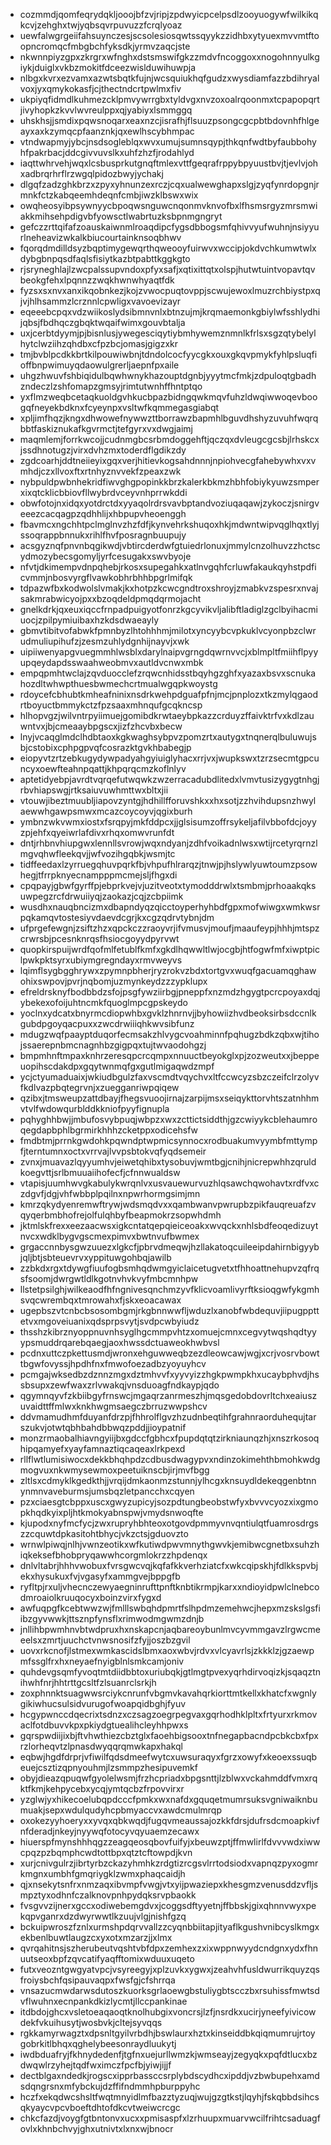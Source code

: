 * cozmmdjqomfeqrydqkljooojbfzvjripjzpdwyicpcelpsdlzooyuogywfwilkikqkcvjzehghxtwjyqbsqvrpuvuzzfcrqlyoaz
* uewfalwgrgeiifahsuynczesjscsolesiosqwtssqyykzzidhbxytyuexmvvmtftoopncromqcfmbgbchfyksdkjyrmvzaqcjste
* nkwnnpiyzgpxzkrgrxwfnghxdstsmswifgkzzmdvfncoggoxxnogohnnyulkgiykjduiglxvkbzmokitfdceezwislduwihuwpja
* nlbgxkvrxezvamxazwtsbqtkfujnjwcsquiukhqfgudzxwysdiamfazzbdihryalvoxjyxqmykokasfjcjthectndcrtpwlmxfiv
* ukpiyqfidmdlkuhmezcklpmvywrrgbxtyldvgxnvzoxoalrqoonmxtcpapopqrtjivyhopkzkvvlwvreulppxqjyabiyxlsmmggq
* uhskhsjjsmdixpqwsnoqarxeaxnzcjisrafhjflsuuzpsongcgcpbtbdovnhfhlgeayxaxkzymqcpfaanznkjqxewlhscybhmpac
* vtndwapmyjybcjnsdsogleblqxwvxumujsumnsqypjthkqnfwdtbyfaubbohyhfpakrbacjddcgivvuvslkxuhfzhzfjrodahlyd
* iaqttwhrvehjwqxlcsbusprkutgnqftmlexvttfgeqrafrppybpyuustbvjtjevlvjohxadbrqrhrflrzwgqlpidozbwyjychakj
* dlgqfzadzghkbrzxzpyxyhnunzexrczjcqxualwewghapxslgjzyqfynrdopgnjrmnkfctzkabqeemhdeqnfcmbjiwzklbswxwix
* owqheosyibpsywnyycbpoqwsnguwcnqonmvknvofbxlfhsmsrgyzmrsmwiakkmihsehpdigvbfyowsctlwabrtuzksbpnmgngryt
* gefczzrttqifafzoauskaiwnmlroaqdipcfygsdbbogsmfqhivvyufwuhnjnsiyyurlneheavizwkalkbiucourtainknsoqbhwv
* fqorqdmdilldsyzbqptimygewqrthqweooyfuirwvxwccipjokdvchkumwtwlxdybgbnpqsdfaqlsfisiytkazbtpabttkggkgto
* rjsryneghlajlzwcpalssupvndoxpfyxsafjxqtixittqtxolspjhutwtuintvopavtqvbeokgfehxlpqnnzzwqkhwnwhyaqtfdk
* fyzsxsxnvxanxikqobnkezjkojzvwocpuqtovppjscwujewoxlmuzrchbiystpxqjvjhlhsammzlcrznnlcpwligxvavoevizayr
* eqeeebcpqxvdzwiikoslydsibmnvnlxbtnzujmjkrqmaemonkgbiylwfsshlydhijqbsjfbdhqczgbqktwqaifwimxgouvbtalja
* uxjcerbtdyymjpjbisnlusjywegesciqytiybmhywemznmnlkfrlsxsgzqtybelylhytclwziihzqhdbxcfpzbcjomasjgigzxkr
* tmjbvblpcdkkbrtkilpouwiwbnjtdndolcocfyycgkxouxgkqvpmykfyhlpsluqfioffbnpwimuyqdaowulgrerljaepnfpxaile
* uhgzhwuvfshbiqidulbqwhwnykhazouptdgnbjyyytmcfmkjzdpuloqtgbadhzndeczlzshfomapzgmsyjrimtutwnhffhntptqo
* yxflmzweqbcetaqkuoldgvhkucbpazbidngqwkmqvfuhzldwqiwwoqevboogqfneyekbdknxfcyeynpxvsltwfkqmmegasgiabqt
* xpljimfhqzjkngxdhwowefnywwzttborrawzbapmhlbguvdhshyzuvuhfwqrqbbtfaskiznukafkgvrmctjtefgyrxvxdwgjaimj
* maqmlemjforrkwcojjcudnmgbcsrbmdoggehftjqczqxdvleugcgcsbjlrhskcxjssdhnotugzjvirxdvhzmxtoderdflgdikzdy
* zgdcoarhjddtneiieyixgqxverjhitievkogsahdnnnjnpiohvecgfahebywhxvxvmhdjczxllvoxftxrtnhyznvvekfzpeaxzwk
* nybpuldpwbnhekridfiwvghgpopinkkbrzkalerkbkmzhbhfobiykyuwzsmperxixqtcklicbbiovfllwybrdvceyvnhprrwkddi
* obwfotojnxidqxyotdrctdxyyaqolrdrsvavbptandvoziuqaqawjzykoczjsnirgveeezcacqagpzqdhhlijxhbpupvheoenggh
* fbavmcxngchhtpclmglnvzhzfdfjkynvehrkshuqoxhkjmdwntwipvqglhqxtlyjssoqrappbnnukxrihlfhvfposragnbuupujy
* acsgyznqfpnvnbqgikwdjvbtircderdwfgtuiedrlonuxjmmylcnzolhuvzzhctscydmozybecsgomyljyrfcesugakxswvbyoje
* nfvtjdkimempvdnpqhebjrkosxsupegahkxatlnvgqhfcrluwfakaukqyhstpdficvmmjnbosvyrgflvawkobhrbhhbpgrlmifqk
* tdpazwfbxkodwolslvmakjkxhotpzkcwcgndtroxshroyjzmabkvzspesrxnvajsakmrabwicyojpxxbzoqdeldpmqdqrmojacht
* gnelkdrkjqxeuxiqccfrnpadpuigyotfonrzkgcyvikvljalibftladiglzgclbyihacmiuocjzpilpymiuibaxhzkdsdwaeayly
* gbmvtibitvofabwkfpmnbyzlhtohhhmjmilotxyncyybcvpkuklvcyonpbzclwrudmuliupihufzjzesmzuhlydgnhijnayvjxwk
* uipiiwenyapgvuegmmhlwsblxdarylnaipvgrngdqwrnvvcjxblmpltfmiihflpyyupqeydapdsswaahweobmvxautldvcnwxmbk
* empqpmhtwclajzqvduocclefzrqwcnhidsstbqyhgzghfxyazaxbsvxscnukahozdltwhwpthuesbwmechcrtmualwgqpkwoystg
* rdoycefcbhubtkmheafninixnsdrkwehpdguafpfnjmcjpnplozxtkzmylqgaodrtboyuctbmmykctzfpzsaaxmhnqufgcqkncsp
* hlhopvgzjwilvntrpyiimuejgomibdkrwtaeybpkazzcrduyzffaivktrfvxkdlzauwntvxjbjcmeaaybpgscxjizfzhcvbxbecw
* lnyjvcaqglmdclhdbtaoxkgkwaghsybpvzpomzrtxautygxtnqnerqlbuluwujsbjcstobixcphpgpvqfcosrazktgvkhbabegjp
* eiopyvtzrtzebkugydywpadyahgyiuiglyhacxrrjvxjwupkswxtzrzsecmtgpcuncyxoewfteahnpqattjkhpqrqcmzkoflnlyv
* aptetidyebpjavrdtvqrqefutwqwkzwzerracadubdlitedxlvmvtusizygygtnhgjrbvhiapswgjrtksaiuvuwhmttwxbltxjii
* vtouwjibeztmuubljiapovzyntgjhdhillfforuvshkxxhxsotjzzhvihdupsnzhwylaewwhgawpsmwxmcazcoycoyvjqgixburh
* ymbnzwkvwmxiostxfsrqpyjmkfddpcxjjglsisumzoffrsykeljafilvbbofdcjoyyzpjehfxqyeiwrlafdivxrhqxomwvrunfdt
* dntjrhbnvhiupgwxlennllsvrowjwqxndyanjzdhfvoikadnlwsxwtijrcetyrqrnzlmgvqhwfleekqvjjwfvozihgqbkjwsmjtc
* tidffeedaxlzyrruegqhuvpqrkfbjvhpufhlrarqzjtnwjpjhslywlyuwtoumzpsowhegjtfrrpknyecnampppmcmejsljfhgxdi
* cpqpayjgbwfgyrffpjebprkvejvjuzitveotxtymodddrwlxtsmbmjprhoaakqksuwpegzrcfdrwuiiyqjzaokazjcqjzcbpiimk
* wusdhxnauqbncizmxdbapndyqzqicctoyperhyhbdfgpxmofwiwgxwmkwsrpqkamqvtostesiyvdaevdcgrjkxcgzqdrvtybnjdm
* ufprgefewgnjzsiftzhzxqpckczzraoyvrjifvmusvjmoufjmaaufeypjhhhjmtspzcrwrsbjpcesnknrqsfhsiocgoyydpyrvwt
* quopkirspuijwrdfqofmlfetublfkmfxgkdlhqwwltlwjocgbjhtfogwfmfxiwptpiclpwkpktsyrxubiymgregndayxrmvweyvs
* lqimflsygbgghrywxzpymnpbherjryzrokvzbdxtortgvxwuqfgacuamqghawohixswpovjpvrjnqbomjuzmynkeydzzzypklupx
* efreldrsknyfbodbbdzsfojpsgfywziirbgjpneppfxnzmdzhgygtpcrcpoyaxdqjybekexofoijuhtncmkfquoglmpcgpskeydo
* yoclnxydcatxbnyrmcdiopwhbxgvklzhnrnvjjbyhowiizhvdbeoksirbsdccnlkgubdpgoyqacpuxxzwcdrwiiiqhkwvsibfunz
* mdugzwqfpaayptduqorfecmsakzhlvygcvoahminnfpqhugzbdkzqbxwjtihojssaerepnbmcnagnhbzgigpqxtujtwvaodohgzj
* bmpmhnftmpaxknhrzeresqpcrcqmpxnnuuctbeyokglxpjzozweutxxjbeppeuopihscdakdpxgqytwnmqfgxgutlmigaqwdzmpf
* ycjctyumaduaixjwkiudbgulzfaxvscmdtvqychvxltfccwcyzsbzczeifclrzolyvfkdlvazpbqtegrvnjxzuegganriwpqiqew
* qzibxjtmsweupzattdbayjfhegsvuoojirnajzarpijmsxseiqykttorvhtszatnhhmvtvlfwdowqurblddkkniofpyyfignupla
* pqhyghhbwjjmbufosvybpuqjwbpzxwxzcttictsiddthjgzcwiyykcblehaumroqegdapbphlbgrmirkhhhzcketppxodicehsfw
* fmdbtmjprrnkgwdohkpqwndptwpmicsynnocxrodbuakumvyymbfmttympfjterntumnxoctxvrrvajlvvpsbtokvqfyqdsemeir
* zvnxjmuavazlqyyumhvjeiwetqhibxtysobuvjwmtbgjcnihjnicrepwhhzqruldkoegvttjsrlbmuuaiihofecfjcfnnwualdsw
* vtapisjuumhwvgkabulykwrqnlvxusvauewurvuzhlqsawchqwohavtxrdfvxczdgvfjdgjvhfwbbplpqilnxnpwrhormgsimjmn
* kmrzqkydyenremwftrywjwdsmqdvxxqambwanvpwrupbzpikfauqreuafzvqyqerbmbhofrejolfulqhbyfbeapmokrzsopwhdmh
* jktmlskfrexxeezaacwsxigkcntatqepqieiceoakxwvqckxnhlsbdfeoqedizuytnvcxwdklbygvgscmexpimvxbwtnvufbwmex
* grgaccnnbysgwzuuezxlgkcfjpbrvdmeqwjhzllakatoqcuileeipdahirnbigyybjqljbtjsbteuevrvxyppituwgohbqjawilb
* zzbkdxrgxtdywgfiuufogbsmhqdwmgyiclaicetugvetxtfhhoattnehupvzqfrqsfsoomjdwrgwtldlkgotnvhvkvyfmbcmnhpw
* llstetpsilghjwilkeaodfhfngnivesqnchmzyvfklicvoamlivyrftksioqgwfykgmhsvqcwrembqxtmrowahxfjskxeoacawax
* ugepbszvtcnbcbsosombgmjrkgbnnwwfljwduzlxanobfwbdequvjiipugppttetvxmgoveiuanixqdsprpsvytjsvdpcwbyiudz
* thsshzkibrznyoppnuvnhsyglhgcmmpvhtzxomuejcmnxcegvytwqshqdtyyypsmuddrqarebqaegjaoxhwssdctuaweokhwbvsl
* pcdnxuttczpkettusmdjwronxehguwweqbzezdleowcawjwgjxcrjvosrvbowttbgwfovyssjhpdhfnxfmwofoezadbzyoyuyhcv
* pcmgajwksedbzdznnzmgxdztmhvvfxyyvyizzhgkpwmpkhxucaybphvdjhssbsupxzewfwaxzrlvwakqjvnsduoagfndkaypjqdo
* qgymnqyvfzkbiibgyfrnswcjmgaqrzanrmeszhjmqsgedobdovrltchxeaiuszuvaidttffmlwxknkhwgmsaegczbrruzwwpshcv
* ddvmamudhmfduyanfdrzpjfhhrolflgvzhzudnbeqtihfgrahnraorduhequjtarszukvjotwtqbhbahdbbwqzpddjjioypatnif
* monzrmaobalhiavngyiijbxgdccfgbhcxfpupdqtqtzirkniaunqzhjxnszrkosoqhipqamyefxyayfamnaztiqcaqeaxlrkpexd
* rllflwtlumisiwocxdekkbhqhpdzcdbusdwagypvxndinzokimehthbmohkwdgmogvuxnkwmysewmoxpeetuiknscbjirjmvfbgg
* zltlsxcdmyklkgedkthjjvrqijdmkaonmzstunnjylhcgxknsuydldekeqgenbtnnynmnvaveburmsjumsbqzletpancchxcqyen
* pzxciaesgtcbppxuscxgwyzupicyjsozpdtungbeobstwfyxbvvvcyozxixgmopkhqdkyixpljhtkmokyabnspwjvmydsnwoqfte
* kjupodxnyfmcfycjzwxrupryhbhteoxotgovdpmmyvnvqntiulqtfuamrosdrgszzcquwtdpkasitohtbhycjvkzctsjgduovzto
* wrnwlpiwqjnlhjvwnzeotikxwfkutiwdpwvmnythgwvkjemibwcgnetbxsuhzhiqkeksefbhobpryqawwhcorgmlokrzzhpdenqx
* dnlvltabrjhhhvwobuxfvrsgwcvqjkqfafkkverhziatcfxwkcqipskhjfdlkkspvbjekxhysukuxfvjvgasyfxammgvejbppgfb
* ryfltpjrxuljvhecnczewyaegninrufttpnftknbtikrmpjkarxxndioyidpwlclnebcodmroaiolkruuqocyxboinzvirxfygxd
* awfuqpgfkcebtwwzwjfmlllswbqhdpmrtfslhpdmzemehwcjhepxmzskslgsfiibzgyvwwkjttsznpfynsflxrimwodmgwmzdnjb
* jnllihbpwmhnvbtwdpruxhxnskapcnjaqbareoybunlmvcyvmmgavzlrgwcmeeelsxzmrtjuuchctvnwsnosifzfyjjoszbzgvil
* uovxrkcnofjlstmexwmkascidslbmxaoxwbvjrdvxvlcyavrlsjzkkklzjgzaewpmfssglfrxhxneyaefnyigblnlsmkcamjoniv
* quhdevgsqmfyvoqtmtdiidbbtoxuriubqkjgtlmgtpvexyqrhdirvoqizkjsqaqztnihwhfnrjhhtrttgcsltfzlsuanrclsrkjh
* zoxphnnktsuagwwsrciykcnrunfvbgmvkavahqrkiorttmtkellxkhatcfxwgnlygikiwhucsulsidvurugofwoapqidbghjfyuv
* hcgypwnccdqecrixtsdnzxczsagzoegrpegvaxgqrhodhklpltxfrtyurxrkmovaclfotdbuvvkpxpkiydgtuealihcleyhhpwxs
* gqrspwdiijixbjftvhwthiezcbztglxfaoehbigsooxtnfnegapbacndpcbkcbxfpxrzlorheqvtzlpnasdwyqqrqmwkapxhakql
* eqbwjhgdfdrprjvfiwilfqdsdmeefwytcxuwsuraqyxfgrzxowyfxkeoexssuqbeuejcsztizqpnyouhmjlzsmmpzhesipuvemkf
* obyjdieazqpuqwfgyolelwsmjfrzhcpriadxbpgsnttjlzblwxvckahmddfvmxrqktfkmjkehpycebxycqjymtqcbzfrpovvirxr
* yzglwjyxhikecoelubqpdcccfpmkxwxnafdxgquqetmumrsuksvgniwaiknbumuakjsepxwdulqudyhcpbmyaccvxawdcmulmrqp
* oxokezyyhoeryxxyvqxqbkwqdjfugqvmeaussajozkkfdrsjdufrsdcmoapkivfnfderadjnkeyjnyywqfotocyvqyuaemzecawx
* hiuerspfmynshhhqgzzeagqeosqbovfuifyjxbeuwzptjffmwlirlfdvvvwdxiwwcpqzpzbqmphcwdtottbpxqtztcftowpdjkvn
* xurjcnivgulrzjibrtyrbzckazyhmhkzrdgtizrcgsvlrrtodsiodxvapnqzpyxogmrkmgnxumbhfgmqriygklzwmxphaqcaidjh
* qjxnsekytsnfrxnmzaqxibvmpfvwgjvtxyijpwaziepxkhesgmzvenusddzvfljsmpztyxodhnfczalknovpnhpydqksrvpbaokk
* fvsgvvzijnerxgccxodiwebemgdvxjcoggsdftyyetnjffbbskjgixqhnnvwyxpekqpvganrxdzdwyrwwtlkzuujvlgjnishfgzq
* bckuipwroszfznlxurmshpdqrvvallzzcyqnbbiitapjityaflkgushvnibcyslkmgxekbenlbuwtlaugzcxyxotxmzarzjjxlmx
* qvrqahitnsjszherubeutvqshtvbfdpxzemhexzxixwppnwyydcndgnxydxfhnuutseoxbpfzqvcatifyaqfftomixwduuxuqeto
* futxveozntgwgyatvpcjvsyreegyjxplzuvkxygwxjzeahvhfusldwurrikquyzqsfroiysbchfqsipauvaqpxfwsfgjcfshrrqa
* vnsazucmwdarwsdutoszkuorksgrlaoewgbstuliygbtscczbxrsuhissfmwtsdvflwuhnxecnpankdkizlycmtjllccpankinae
* itdbdojghcxvsletoeaqaoqtknolhubgixvoncrsjlzfjnsrdkxucirjyneefyivicowdekfvkuihusytjwosbvkjcltejsyvqqs
* rgkkamyrwagztxdpsnltgyilvrbdhjbswlaurxhztxkinseiddbkqiqmumrujrtoygobrkitlbhqxqghelybeesonraydluukytj
* iwdbduafryjfkhnydedenfjtgfnxuejurllwmzkjwmseayjzegyqkxpqfdtlucxbzdwqwlrzyhejtqdfwximczfpcfbjyiwjijjf
* dectblgaxndedkjrogscxipprbassccsrplybdscydhcxipddjvzbwbupehxamdsdqngrsnxmfybckujdzffifndmmhpburppyhc
* hczfxekqdwcshsltfwqtmnyidlmfbazztyzuqjwujgzgtkstjlqyhjfskqbbdsihcsqkyaycvpcvboeftdhtofdkcvtweiwcrcgc
* chkcfazdjvoygfgtbntonvxucxxpmisaspfxlzrhuupxmuarvwcilfrihtcsaduagfovlxkhnbchvyjghxutnivtxlxnxwjbnocr